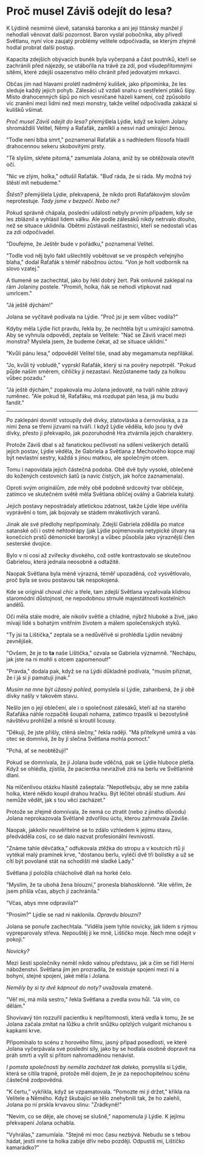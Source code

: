 # Proč musel Záviš odejít do lesa?

K Lýdiině nesmírné úlevě, satanská baronka a ani její titánský manžel jí nehodlali věnovat další pozornost. Baron vyslal pobočníka, aby přivedl Světlanu, nyní více zaujatý problémy velitele odpočívadla, se kterým zřejmě hodlal probrat další postup.

Kapacita zdejších obývacích buněk byla vyčerpaná a část poutníků, kteří se zachránili před nájezdy, se utábořila na trávě za zdí, pod všudepřítomnými sítěmi, které zdejší osazenstvo mělo chránit před jedovatými mrkavci.

Občas jim nad hlavami prolétl nadměrný kulíšek, jako připomínka, že les sleduje každý jejich pohyb. Zálesáci už vzdali snahu o sestřelení ptáků šípy. Místo drahocenných šípů po nich vesničané házeli kamení, což způsobilo víc zranění mezi lidmi než mezi monstry, takže velitel odpočívadla zakázal si kulíšků všímat.

*Proč musel Záviš odejít do lesa?* přemýšlela Lýdie, když se kolem Jolany shromáždili Velitel, Němý a Raťafák, zamlklí a nesví nad umírající ženou.

"Todle není blbá smrt," poznamenal Raťafák a s nadhledem filosofa hladil drahocennou sekeru skobovitými prsty.

"Tě slyším, skřete pitomá," zamumlala Jolana, aniž by se obtěžovala otevřít oči.

"Nic ve zlým, holka," odtušil Raťafák. "Buď ráda, že si ráda. My možná tvý štěstí mít nebudeme."

*Štěstí?* přemýšlela Lýdie, překvapená, že nikdo proti Raťafákovým slovům neprotestuje. *Tady jsme v bezpečí. Nebo ne?*

Pokud správně chápala, poslední události nebyly prvním případem, kdy se les zbláznil a vyhlásil lidem válku. Ale podle zálesáků nikdy netrvalo dlouho, než se situace uklidnila. Obětmi zůstávali nešťastníci, kteří se nedostali včas za zdi odpočívadel.

"Doufejme, že Ještěr bude v pořádku," poznamenal Velitel.

"Todle vod něj bylo fakt ušlechtilý vobětovat se ve prospěch veřejnýho blaha," dodal Raťafák s téměř nábožnou úctou. "Von je holt vodborník na slovo vzatej."

A tlumeně se zachechtal, jako by řekl dobrý žert. Pak omluvně zaklepal na rám Jolaniny postele. "Promiň, holka, ňák se nehodí vtipkovat nad umrlcem."

"Já ještě dýchám!"

Jolana se vyčítavě podívala na Lýdie. "Proč jsi je sem vůbec vodila?"

Kdyby měla Lýdie říct pravdu, řekla by, že nechtěla být u umírající samotná. Aby se vyhnula odpovědi, zeptala se Velitele: "Nač se Záviš vracel mezi monstra? Myslela jsem, že budeme čekat, až se situace uklidní."

"Kvůli pánu lesa," odpověděl Velitel tiše, snad aby megamamuta nepřilákal.

"Jo, kvůli tý vobludě," vyprskl Raťafák, který si na pověry nepotrpěl. "Pokud půjde naším směrem, cihličky ji nezastaví. Nezůstaneme tady za holkou vůbec pozadu."

"Já ještě dýchám," zopakovala mu Jolana jedovatě, na tváři náhle zdravý ruměnec. "Ale pokud tě, Raťafáku, má rozdupat pán lesa, já mu budu fandit."

***

Po zaklepání dovnitř vstoupily dvě dívky, zlatovláska a černovláska, a za nimi žena se třemi jizvami na tváři. I když Lýdie věděla, kdo jsou ty dvě dívky, přesto ji překvapilo, jak pozoruhodně Hra ztvárnila jejich charaktery.

Protože Záviš dbal s až fanatickou pečlivostí na sdílení veškerých detailů jejich postav, Lýdie věděla, že Gabriela a Světlana z Mechového kopce mají být nevlastní sestry, každá s jinou matkou, ale společným otcem.

Tomu i napovídala jejich částečná podoba. Obě dvě byly vysoké, oblečené do kožených cestovních šatů (a navíc čistých, jak hořce zaznamenala).

Oproti svým originálům, zde měly obě podobně srdcovitý tvar obličeje, zatímco ve skutečném světě měla Světlana obličej oválný a Gabriela kulatý.

Jejich postavy nepostrádaly atletickou zdatnost, takže Lýdie lépe uvěřila vyprávění o tom, jak bojovaly se stádem mrákotlivých varanů.

Jinak ale své předlohy nepřipomínaly. Zdejší Gabriela zdědila po matce satanské oči i ostré nehtodrápy (jak Lýdie pojmenovala netypické útvary na konečcích prstů démonické baronky) a vůbec působila jako výraznější člen sesterské dvojice.

Bylo v ní cosi až zvířecky divokého, což ostře kontrastovalo se skutečnou Gabrielou, která jednala neosobně a odtažitě.

Naopak Světlana byla méně výrazná, téměř upozaděná, což vysvětlovalo, proč byla se svou postavou tak nespokojená.

Kde se originál choval *chic* a třele, tam zdejší Světlana vyzařovala klidnou staromódní důstojnost, ne nepodobnou strnulé majestátnosti kostelních andělů.

Oči měla stále modré, ale nikoliv světlé a chladné, nýbrž hluboké a živé, jako mívají lidé s bohatým vnitřním životem a málem společenských styků.

"Ty jsi ta Lištička," zeptala se a nedůvěřivě si prohlédla Lýdiin nevábný zevnějšek.

"Ovšem, že je to **ta** naše Lištička," ozvala se Gabriela významně. "Nechápu, jak jste na ni mohli s otcem zapomenout!"

"Pravda," dodala pak, když se na Lýdii důkladně podívala, "musím přiznat, že i já si ji pamatuji jinak."

*Musím na mne být úžasný pohled,* pomyslela si Lýdie, zahanbená, že ji obě dívky našly v takovém stavu.

Nešlo jen o její oblečení, ale i o společnost zálesáků, kteří až na starého Raťafáka náhle rozpačitě šoupali nohama, zatímco trpaslík si bezostyšně návštěvu prohlížel a mlsně si kroutil licousy.

"Děkuji, že jste přišly, ctěná slečny," řekla raději. "Má přítelkyně umírá a vás otec se domnívá, že by jí slečna Světlana mohla pomoct."

"Pchá, ať se neobtěžují!"

Pokud se domnívala, že jí Jolana bude vděčná, pak se Lýdie hluboce pletla. Když se ohlédla, zjistila, že pacientka nevraživě zírá na berlu ve Světlanině dlani.

Na mlčenlivou otázku hlasitě zašeptala: "Nepotřebuju, aby se mne zabila holka, které někdo koupil drahou hračku. Být léčitel obnáší studium. Ani nemůže vědět, jak s tou věcí zacházet."

Protože se zřejmě domnívala, že nemá co ztratit (nebo z jiného důvodu) Jolana neprokazovala Světlaně zdvořilou úctu, kterou zahrnovala Záviše.

Naopak, jakkoliv neuvěřitelné se to zdálo vzhledem k jejímu stavu, předváděla cosi, co se dalo nazvat profesionální řevnivostí.

"Známe tahle děvčátka," odfukovala ztěžka do stropu a v koutcích rtů jí vytékal malý pramínek krve, "dostanou berlu, vyléčí dvě tři bolístky a už se cítí být povolané stát na schodišti mé sladké Lady."

Světlana jí položila chlácholivě dlaň na horké čelo.

"Myslím, že ta ubohá žena blouzní," pronesla blahosklonně. "Ale věřím, že jsem přišla včas, abych ji zachránila."

"Včas, abys mne odpravila?"

"Prosím?" Lýdie se nad ni naklonila. *Opravdu blouzní?*

Jolana se ponuře zachechtala. "Viděla jsem tyhle novicky, jak lidem s rýmou vypreparovaly střeva. Nepouštěj ji ke mně, Lištičko moje. Nech mne odejít v pokoji."

*Novicky?*

Mezi šesti společníky neměl nikdo valnou představu, jak a čím se řídí Herní náboženství. Světlana jim jen prozradila, že existuje spojení mezi ní a bohyní, stejné spojení, jaké měla i Jolana.

*Neměly by si ty dvě kápnout do noty?* uvažovala zmateně.

"Věř mi, má milá sestro," řekla Světlana a zvedla svou hůl. "Já vím, co dělám."

Shovívavý tón rozzuřil pacientku k nepřítomnosti, která vedla k tomu, že se Jolana začala zmítat na lůžku a chrlit snůžku oplzlých vulgarit míchanou s kapkami krve.

Připomínalo to scénu z horového filmu, jasný případ posedlosti, ve které Jolana vyčerpávala své poslední síly, jako by se hodlala osobně dopravit na práh smrti a vylít si přitom nahromaděnou nenávist.

*I pomsta společnosti by neměla zacházet tak daleko,* pomyslila si Lýdie, která se cítila trapně, protože měl dojem, že je za nepochopitelnou scénu částečně zodpovědná.

"K čertu," vykřikla, když se vzpamatovala. "Pomozte mi ji držet," křikla na Velitele a Němého. Když škubající se tělo znehybnili tak, že ho zalehli, Jolana po ní prskla krvavou slinu: "Zrádkyně!"

"Nevím, co se děje, ale chovej se slušně," napomenula ji Lýdie. K jejímu překvapení Jolana ochabla.

"Vyhrálas," zamumlala. "Stejně mi moc času nezbývá. Nebudu se s tebou hádat, jestli mne ta holka zabije dřív nebo později. Odpustíš mi, Lištičko kamarádko?"
